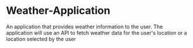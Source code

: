# Weather-Application
An application that provides weather information to the user. The application will use an API to fetch weather data for the user's location or a location selected by the user
